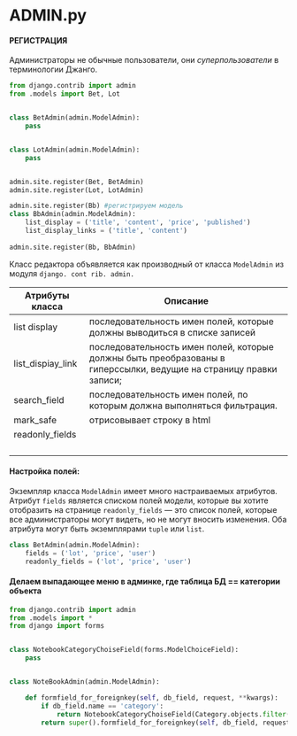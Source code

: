 # ADMIN.py

#### РЕГИСТРАЦИЯ

Администраторы не обычные пользователи, они *суперпользователи* в терминологии Джанго.

```python
from django.contrib import admin
from .models import Bet, Lot


class BetAdmin(admin.ModelAdmin):
    pass


class LotAdmin(admin.ModelAdmin):
    pass


admin.site.register(Bet, BetAdmin)
admin.site.register(Lot, LotAdmin)
```



```python
admin.site.register(Bb) #регистрируем модель
class BbAdmin(admin.ModelAdmin):
    list_display = ('title', 'content', 'price', 'published')
    list_display_links = ('title', 'content')
    
admin.site.register(Bb, BbAdmin)
```

Класс редактора объявляется как производный от класса `ModelAdmin` из модуля `django. cont rib. admin.`

| Атрибуты класса   | Описание                                                     |
| ----------------- | ------------------------------------------------------------ |
| list display      | последовательность имен полей, которые должны выводиться в списке записей |
| list_dispiay_link | последовательность имен полей, которые должны быть преобразованы в гиперссылки, ведущие на страницу правки записи; |
| search_field      | последовательность имен полей, по которым должна выпол­няться фильтрация. |
| mark_safe         | отрисовывает строку в html                                   |
| readonly_fields   |                                                              |
|                   |                                                              |
|                   |                                                              |
|                   |                                                              |
|                   |                                                              |

#### Настройка полей:

Экземпляр класса `ModelAdmin` имеет много настраиваемых атрибутов. Атрибут `fields` является списком полей модели, которые вы хотите отобразить на странице `readonly_fields` — это список полей, которые все администраторы могут видеть, но не могут вносить изменения. Оба атрибута могут быть экземплярами `tuple` или `list`.

```python
class BetAdmin(admin.ModelAdmin):
    fields = ('lot', 'price', 'user')
    readonly_fields = ('lot', 'price', 'user')
```



#### Делаем выпадающее меню в админке, где таблица БД == категории объекта

```python
from django.contrib import admin
from .models import *
from django import forms


class NotebookCategoryChoiseField(forms.ModelChoiceField):
    pass


class NoteBookAdmin(admin.ModelAdmin):

    def formfield_for_foreignkey(self, db_field, request, **kwargs):
        if db_field.name == 'category':
            return NotebookCategoryChoiseField(Category.objects.filter(slug='Noutbuki'))
        return super().formfield_for_foreignkey(self, db_field, request, **kwargs)
```

